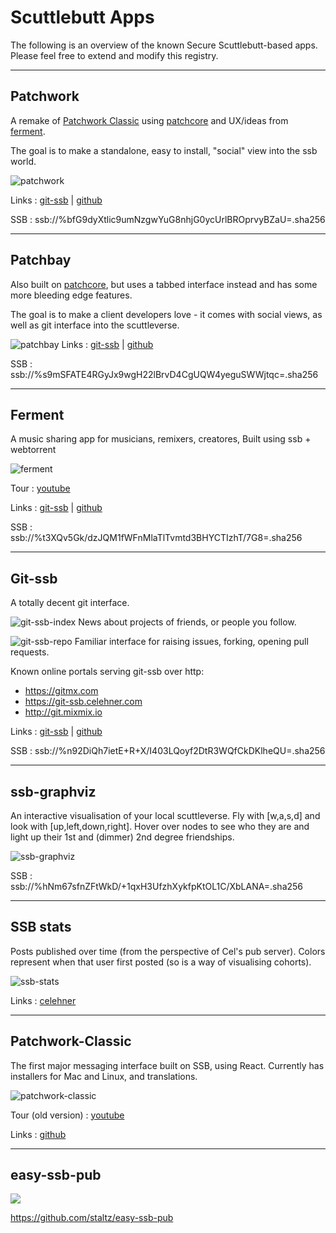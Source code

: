 # Scuttlebutt Apps

The following is an overview of the known Secure Scuttlebutt-based apps.
Please feel free to extend and modify this registry.

---

## Patchwork

A remake of [Patchwork Classic](https://github.com/ssbc/patchwork-classic) using [patchcore](https://github.com/ssbc/patchcore) and UX/ideas from [ferment](https://github.com/mmckegg/ferment).

The goal is to make a standalone, easy to install, "social" view into the ssb world.

![patchwork](./assets/patchwork.jpg)

Links : [git-ssb](https://git-ssb.celehner.com/%25bfG9dyXtlic9umNzgwYuG8nhjG0ycUrlBROprvyBZaU%3D.sha256) | [github](https://github.com/ssbc/patchwork)

SSB : ssb://%bfG9dyXtlic9umNzgwYuG8nhjG0ycUrlBROprvyBZaU=.sha256

---

## Patchbay

Also built on [patchcore](https://github.com/ssbc/patchcore), but uses a tabbed interface instead and has some more bleeding edge features.

The goal is to make a client developers love - it comes with social views, as well as git interface into the scuttleverse.

![patchbay](https://github.com/ssbc/patchbay/raw/master/screenshot.png)
Links : [git-ssb](https://git-ssb.celehner.com/%25s9mSFATE4RGyJx9wgH22lBrvD4CgUQW4yeguSWWjtqc%3D.sha256) | [github](https://github.com/ssbc/patchbay)

SSB : ssb://%s9mSFATE4RGyJx9wgH22lBrvD4CgUQW4yeguSWWjtqc=.sha256 

--- 

## Ferment

A music sharing app for musicians, remixers, creatores, Built using ssb + webtorrent

![ferment](./assets/ferment.png)

Tour : [youtube](https://www.youtube.com/watch?v=xgvxXbWYmrI)

Links : [git-ssb](https://git-ssb.celehner.com/%25t3XQv5Gk%2FdzJQM1fWFnMlaTlTvmtd3BHYCTIzhT%2F7G8%3D.sha256) | [github](https://github.com/mmckegg/ferment)

SSB : ssb://%t3XQv5Gk/dzJQM1fWFnMlaTlTvmtd3BHYCTIzhT/7G8=.sha256

---

## Git-ssb

A totally decent git interface.

![git-ssb-index](./assets/git-ssb-index.png)
News about projects of friends, or people you follow.

![git-ssb-repo](./assets/git-ssb-repo.png)
Familiar interface for raising issues, forking, opening pull requests.

Known online portals serving git-ssb over http: 
 - https://gitmx.com
 - https://git-ssb.celehner.com
 - http://git.mixmix.io

Links : [git-ssb](https://git-ssb.celehner.com/%25n92DiQh7ietE%2BR%2BX%2FI403LQoyf2DtR3WQfCkDKlheQU%3D.sha256) | [github](https://github.com/clehner/git-ssb)

SSB : ssb://%n92DiQh7ietE+R+X/I403LQoyf2DtR3WQfCkDKlheQU=.sha256 

---

## ssb-graphviz

An interactive visualisation of your local scuttleverse.
Fly with [w,a,s,d] and look with [up,left,down,right].
Hover over nodes to see who they are and light up their 1st and (dimmer) 2nd degree friendships.

![ssb-graphviz](./assets/graph-viz.png)

SSB : ssb://%hNm67sfnZFtWkD/+1qxH3UfzhXykfpKtOL1C/XbLANA=.sha256

---

## SSB stats

Posts published over time (from the perspective of Cel's pub server). Colors represent when that user first posted (so is a way of visualising cohorts).

![ssb-stats](./assets/ssb-stats.png)

Links : [celehner](https://celehner.com/ssbc/stats/daily.html)

---

## Patchwork-Classic

The first major messaging interface built on SSB, using React. Currently has installers for Mac and Linux, and translations.

![patchwork-classic](./assets/patchwork-classic.png)

Tour (old version) : [youtube](https://www.youtube.com/watch?v=vmQUfZMCVJ0)

Links : [github](https://github.com/ssbc/patchwork-classic-electron)

---

## easy-ssb-pub 

![](https://github.com/staltz/easy-ssb-pub/raw/master/screenshot.png) 

https://github.com/staltz/easy-ssb-pub

